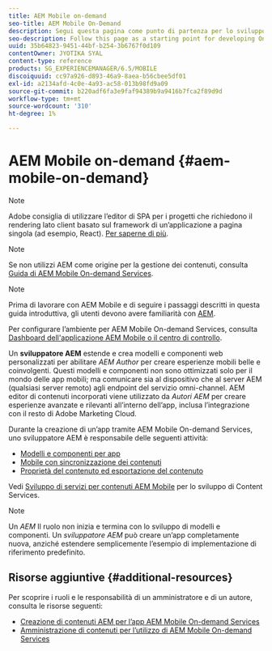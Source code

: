 ```yaml
---
title: AEM Mobile on-demand
seo-title: AEM Mobile On-Demand
description: Segui questa pagina come punto di partenza per lo sviluppo di app On-Demand Services con AEM (Adobe Experience Manager). La pagina tratta gli argomenti relativi agli sviluppatori di un’app.
seo-description: Follow this page as a starting point for developing On-Demand Services app with AEM (Adobe Experience Manager). The page covers the topics that are relevant to a developer of an app.
uuid: 35b64823-9451-44bf-b254-3b6767f0d109
contentOwner: JYOTIKA SYAL
content-type: reference
products: SG_EXPERIENCEMANAGER/6.5/MOBILE
discoiquuid: cc97a926-d893-46a9-8aea-b56cbee5df01
exl-id: a2134afd-4c0e-4a93-ac58-013b98fd9a09
source-git-commit: b220adf6fa3e9faf94389b9a9416b7fca2f89d9d
workflow-type: tm+mt
source-wordcount: '310'
ht-degree: 1%

---
```


# AEM Mobile on-demand {#aem-mobile-on-demand}

>[!NOTE]
>
>Adobe consiglia di utilizzare l’editor di SPA per i progetti che richiedono il rendering lato client basato sul framework di un’applicazione a pagina singola (ad esempio, React). [Per saperne di più](/help/sites-developing/spa-overview.md).

>[!NOTE]
>
>Se non utilizzi AEM come origine per la gestione dei contenuti, consulta [Guida di AEM Mobile On-demand Services](https://helpx.adobe.com/digital-publishing-solution/topics.html).

>[!NOTE]
>
>Prima di lavorare con AEM Mobile e di seguire i passaggi descritti in questa guida introduttiva, gli utenti devono avere familiarità con [AEM](/help/sites-deploying/deploy.md).
>
>Per configurare l’ambiente per AEM Mobile On-demand Services, consulta [Dashboard dell&#39;applicazione AEM Mobile o il centro di controllo](/help/mobile/mobile-apps-ondemand-application-dashboard.md).

Un **sviluppatore AEM** estende e crea modelli e componenti web personalizzati per abilitare *AEM Author* per creare esperienze mobili belle e coinvolgenti. Questi modelli e componenti non sono ottimizzati solo per il mondo delle app mobili; ma comunicare sia al dispositivo che al server AEM (qualsiasi server remoto) agli endpoint del servizio omni-channel. AEM editor di contenuti incorporati viene utilizzato da *Autori AEM* per creare esperienze avanzate e rilevanti all’interno dell’app, inclusa l’integrazione con il resto di Adobe Marketing Cloud.

Durante la creazione di un’app tramite AEM Mobile On-demand Services, uno sviluppatore AEM è responsabile delle seguenti attività:

* [Modelli e componenti per app](/help/mobile/app-templates-and-components1.md)
* [Mobile con sincronizzazione dei contenuti](/help/mobile/mobile-ondemand-contentsync.md)
* [Proprietà del contenuto ed esportazione del contenuto](/help/mobile/on-demand-content-properties-exporting.md)

Vedi [Sviluppo di servizi per contenuti AEM Mobile](/help/mobile/developing-content-services.md) per lo sviluppo di Content Services.

>[!NOTE]
>
>Un *AEM* Il ruolo non inizia e termina con lo sviluppo di modelli e componenti. Un *sviluppatore AEM* può creare un’app completamente nuova, anziché estendere semplicemente l’esempio di implementazione di riferimento predefinito.

## Risorse aggiuntive {#additional-resources}

Per scoprire i ruoli e le responsabilità di un amministratore e di un autore, consulta le risorse seguenti:

* [Creazione di contenuti AEM per l’app AEM Mobile On-demand Services](/help/mobile/mobile-apps-ondemand.md)
* [Amministrazione di contenuti per l’utilizzo di AEM Mobile On-demand Services](/help/mobile/aem-mobile.md)
